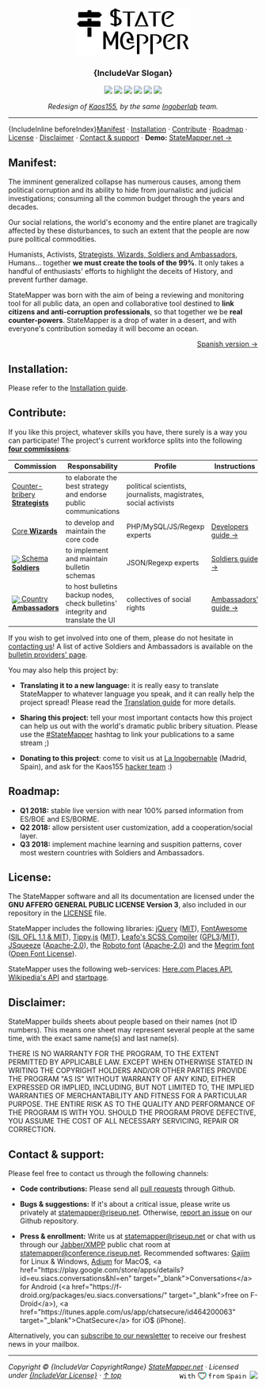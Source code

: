 <div align="center" id="top" valign="top">
	<a href="https://github.com/StateMapper/StateMapper#top"><img src="documentation/logo/logo-manuals.png" /></a>
	<h3 align="center">{IncludeVar Slogan}</h3>
</div>
<p align="center" id="badges">
	<a href="#top"><img src="https://img.shields.io/badge/manuals-draft-red.svg?style=flat-square" /></a>
	<a href="http://php.net/"><img src="https://img.shields.io/badge/language-PHP%2FMySQL-yellow.svg?style=flat-square" /></a>
	<a href="https://www.debian.org/derivatives/"><img src="https://img.shields.io/badge/platform-Linux-lightgrey.svg?style=flat-square" /></a>
	<a href="https://github.com/StateMapper/StateMapper/blob/master/LICENSE"><img src="https://img.shields.io/badge/license-{IncludeEncodedVar LicenseShort}-green.svg?style=flat-square" /></a>
	<a href="https://github.com/StateMapper/StateMapper#contact--support"><img src="https://img.shields.io/badge/chat-XMPP-ff69b4.svg" /></a>
	<a href="https://statemapper.net"><img src="https://img.shields.io/badge/version-{IncludeEncodedVar Version}-f9b876.svg" /></a>
</p>

<p align="center" id="badges">
<i>Redesign of <a href="https://github.com/Ingobernable/kaos155/" target="_blank">Kaos155</a>, by the same <a href="https://hacklab.ingobernable.net/" target="_blank">Ingoberlab</a> team.</i>
</p>

-----

{IncludeInline beforeIndex}[Manifest](#manifest) · [Installation](#installation) · [Contribute](#contribute) · [Roadmap](#roadmap) · [License](#license) · [Disclaimer](#disclaimer) · [Contact & support](#contact--support) · **Demo:** <a href="https://statemapper.net">StateMapper.net &rarr;</a>


## Manifest:

The imminent generalized collapse has numerous causes, among them political corruption and its ability to hide from journalistic and judicial investigations; consuming all the common budget through the years and decades.

Our social relations, the world's economy and the entire planet are tragically affected by these disturbances, to such an extent that the people are now pure political commodities.

Humanists, Activists, [Strategists, Wizards, Soldiers and Ambassadors](#contribute), Humans... together **we must create the tools of the 99%**. It only takes a handful of enthusiasts' efforts to highlight the deceits of History, and prevent further damage.

StateMapper was born with the aim of being a reviewing and monitoring tool for all public data, an open and collaborative tool destined to **link citizens and anti-corruption professionals**, so that together we be **real counter-powers**. StateMapper is a drop of water in a desert, and with everyone's contribution someday it will become an ocean.

<p align="right">
	<a href="https://github.com/StateMapper/StateMapper/blob/master/documentation/manuals/MANIFEST-ES.md#top">Spanish version &rarr;</a>
</p>


## Installation:

Please refer to the [Installation guide](documentation/manuals/INSTALL.md#top).


## Contribute:

If you like this project, whatever skills you have, there surely is a way you can participate! The project's current workforce splits into the following [**four commissions**](https://github.com/StateMapper/StateMapper/projects):

| Commission | Responsability | Profile | Instructions |
| ----- | ------ | ---- | ---- |
| [Counter-bribery **Strategists**](https://github.com/StateMapper/StateMapper/projects/1) | to elaborate the best strategy and endorse public communications | political scientists, journalists, magistrates, social activists | |
| [Core **Wizards**](https://github.com/StateMapper/StateMapper/projects/2) | to develop and maintain the core code | PHP/MySQL/JS/Regexp experts | [Developers guide &rarr;](documentation/manuals/DEVELOPERS.md#top) |
| [<img src="{IncludeIcon fire}?color=0366d6" valign="middle" /> Schema **Soldiers**](https://github.com/StateMapper/StateMapper/projects/3) | to implement and maintain bulletin schemas | JSON/Regexp experts | [Soldiers guide &rarr;](documentation/manuals/SOLDIERS.md#top) |
| [<img src="{IncludeIcon globe}?color=0366d6" valign="middle" /> Country **Ambassadors**](https://github.com/StateMapper/StateMapper/projects/4) | to host bulletins backup nodes, check bulletins' integrity and translate the UI | collectives of social rights | [Ambassadors' guide &rarr;](documentation/manuals/AMBASSADORS.md#top) |

If you wish to get involved into one of them, please do not hesitate in [contacting us](#contact--support)! A list of active Soldiers and Ambassadors is available on the [bulletin providers' page](https://statemapper.net/providers).

You may also help this project by:

- **Translating it to a new language:** it is really easy to translate StateMapper to whatever language you speak, and it can really help the project spread! Please read the [Translation guide](documentation/manuals/TRANSLATE.md#top) for more details.

- **Sharing this project:** tell your most important contacts how this project can help us out with the world's dramatic public bribery situation. Please use the [#StateMapper](https://twitter.com/search?q=%23StateMapper) hashtag to link your publications to a same stream ;)

- **Donating to this project**: come to visit us at [La Ingobernable](https://ingobernable.net) (Madrid, Spain), and ask for the Kaos155 [hacker team](https://hacklab.ingobernable.net) :)


## Roadmap:

- **Q1 2018:** stable live version with near 100% parsed information from ES/BOE and ES/BORME.
- **Q2 2018:** allow persistent user customization, add a cooperation/social layer.
- **Q3 2018:** implement machine learning and suspition patterns, cover most western countries with Soldiers and Ambassadors.

## License:

The StateMapper software and all its documentation are licensed under the **GNU AFFERO GENERAL PUBLIC LICENSE Version 3**, also included in our repository in the [LICENSE](LICENSE) file.

StateMapper includes the following libraries: [jQuery](http://jquery.com/) ([MIT](https://tldrlegal.com/license/mit-license)), [FontAwesome](http://fontawesome.io/icons/) ([SIL OFL 1.1 & MIT](http://fontawesome.io/license/)), [Tippy.js](https://atomiks.github.io/tippyjs/) ([MIT](https://tldrlegal.com/license/mit-license)), [Leafo's SCSS Compiler](https://leafo.net/scssphp/) ([GPL3](https://www.gnu.org/licenses/gpl-3.0.en.html)/[MIT](https://tldrlegal.com/license/mit-license)), [JSqueeze](https://github.com/tchwork/jsqueeze) ([Apache-2.0](http://www.apache.org/licenses/LICENSE-2.0)), the [Roboto font](https://fonts.google.com/specimen/Roboto) ([Apache-2.0](http://www.apache.org/licenses/LICENSE-2.0)) and the [Megrim font](https://fonts.google.com/specimen/Megrim) ([Open Font License](http://scripts.sil.org/cms/scripts/page.php?site_id=nrsi&id=OFL_web)).

StateMapper uses the following web-services: [Here.com Places API](https://developer.here.com/documentation/places/topics/quick-start.html), [Wikipedia's API](https://www.mediawiki.org/wiki/API:Main_page) and [startpage](https://www.startpage.com/).


## Disclaimer:

StateMapper builds sheets about people based on their names (not ID numbers). This means one sheet may represent several people at the same time, with the exact same name(s) and last name(s).

THERE IS NO WARRANTY FOR THE PROGRAM, TO THE EXTENT PERMITTED BY APPLICABLE LAW. EXCEPT WHEN OTHERWISE STATED IN WRITING THE COPYRIGHT HOLDERS AND/OR OTHER PARTIES PROVIDE THE PROGRAM "AS IS" WITHOUT WARRANTY OF ANY KIND, EITHER EXPRESSED OR IMPLIED, INCLUDING, BUT NOT LIMITED TO, THE IMPLIED WARRANTIES OF MERCHANTABILITY AND FITNESS FOR A PARTICULAR PURPOSE. THE ENTIRE RISK AS TO THE QUALITY AND PERFORMANCE OF THE PROGRAM IS WITH YOU. SHOULD THE PROGRAM PROVE DEFECTIVE, YOU ASSUME THE COST OF ALL NECESSARY SERVICING, REPAIR OR CORRECTION.


## Contact & support:

Please feel free to contact us through the following channels:

- **Code contributions:** Please send all [pull requests](https://github.com/StateMapper/StateMapper/pulls) through Github.

- **Bugs & suggestions:** If it's about a critical issue, please write us privately at [statemapper@riseup.net](mailto:statemapper@riseup.net). Otherwise, [report an issue](https://github.com/StateMapper/StateMapper/issues) on our Github repository.

- **Press & enrollment:** Write us at [statemapper@riseup.net](mailto:statemapper@riseup.net) or chat with us through our [Jabber/XMPP](https://jabber.at/p/clients/) public chat room at [statemapper@conference.riseup.net](statemapper@conference.riseup.net). Recommended softwares: <a href="https://gajim.org/" target="_blank">Gajim</a> for Linux & Windows, <a href="https://adium.im/" target="_blank">Adium</a> for MacO$, <a href="https://play.google.com/store/apps/details?id=eu.siacs.conversations&hl=en" target="_blank">Conversations</a> for Android (<a href="https://f-droid.org/packages/eu.siacs.conversations/" target="_blank">free on F-Droid</a>), <a href="https://itunes.apple.com/us/app/chatsecure/id464200063" target="_blank">ChatSecure</a> for iO$ (iPhone).

Alternatively, you can [subscribe to our newsletter](https://lists.riseup.net/www/subscribe/statemapper) to receive our freshest news in your mailbox.

-----

*Copyright &copy; {IncludeVar CopyrightRange} [StateMapper.net](https://statemapper.net) · Licensed under [{IncludeVar License}](LICENSE) · [&uarr; top](#top)* <a href="https://statemapper.net" target="_blank"><img src="http://hits.dwyl.com/StateMapper/StateMapper.svg?style=flat-square" align="right" /></a><a href="https://ingobernable.net" target="_blank"><img src="documentation/badges/love.png" align="right" /></a>

